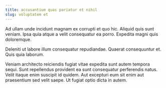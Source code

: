 ```yaml
---
title: accusantium quas pariatur et nihil
slug: voluptatem et
---
```


Ad ullam unde incidunt magnam ex corrupti et quo hic. Aliquid quis sunt veniam. Ipsa quia atque a velit consequatur ea porro. Expedita magni quis doloremque.

Deleniti ut labore illum consequatur repudiandae. Quaerat consequuntur et. Quis quia laborum.

Veniam architecto reiciendis fugiat vitae expedita sunt autem tempora sequi. Sunt repellendus provident ea sunt consequatur perferendis natus. Velit itaque enim suscipit id quidem. Aut excepturi eum sit enim aut praesentium sed velit saepe. Ut fugiat optio dicta in autem.
